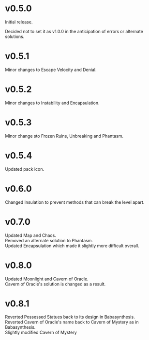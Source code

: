 # v0.5.0
Initial release.

Decided not to set it as v1.0.0 in the anticipation of errors or alternate solutions.

# v0.5.1
Minor changes to Escape Velocity and Denial.

# v0.5.2
Minor changes to Instability and Encapsulation.

# v0.5.3
Minor change sto Frozen Ruins, Unbreaking and Phantasm.

# v0.5.4
Updated pack icon.

# v0.6.0
Changed Insulation to prevent methods that can break the level apart.

# v0.7.0
Updated Map and Chaos.    
Removed an alternate solution to Phantasm.    
Updated Encapsulation which made it slightly more difficult overall.

# v0.8.0
Updated Moonlight and Cavern of Oracle.    
Cavern of Oracle's solution is changed as a result.

# v0.8.1
Reverted Possessed Statues back to its design in Babasynthesis.    
Reverted Cavern of Oracle's name back to Cavern of Mystery as in Babasynthesis.    
Slightly modified Cavern of Mystery
